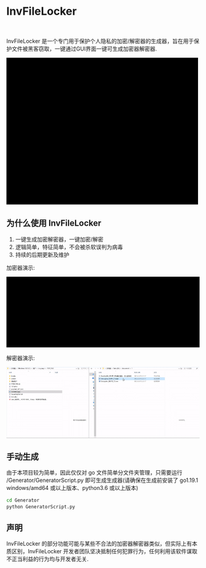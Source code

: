 # InvFileLocker

<a href="LICENSE"><img src="https://img.shields.io/badge/协议-GPL v3.0-blue" alt=""/></a>&nbsp;

InvFileLocker 是一个专门用于保护个人隐私的加密/解密器的生成器，旨在用于保护文件被黑客窃取，一键通过GUI界面一键可生成加密器解密器. 

![](/resources/generate_show_small.gif)

## 为什么使用 InvFileLocker

1. 一键生成加密解密器，一键加密/解密
2. 逻辑简单，特征简单，不会被杀软误判为病毒
3. 持续的后期更新及维护
   
加密器演示: 

![](/resources/encryptor_show.gif)

解密器演示: 

![](/resources/decryptor_show.gif)

## 手动生成

由于本项目较为简单，因此仅仅对 go 文件简单分文件夹管理，只需要运行 /Generator/GeneratorScript.py 即可生成生成器(请确保在生成前安装了 go1.19.1 windows/amd64 或以上版本、python3.6 或以上版本)

```bash
cd Generator
python GeneratorScript.py
```

## 声明

InvFileLocker 的部分功能可能与某些不合法的加密器解密器类似，但实际上有本质区别，InvFileLocker 开发者团队坚决抵制任何犯罪行为，任何利用该软件谋取不正当利益的行为均与开发者无关. 
